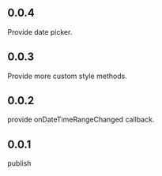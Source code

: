 ## 0.0.4

Provide date picker.

## 0.0.3

Provide more custom style methods.

## 0.0.2

provide onDateTimeRangeChanged callback.

## 0.0.1

publish